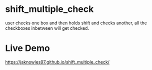 # shift_multiple_check
user checks one box and then holds shift and checks another, all the checkboxes inbetween will get checked.
# Live Demo
https://jaknowles97.github.io/shift_multiple_check/
